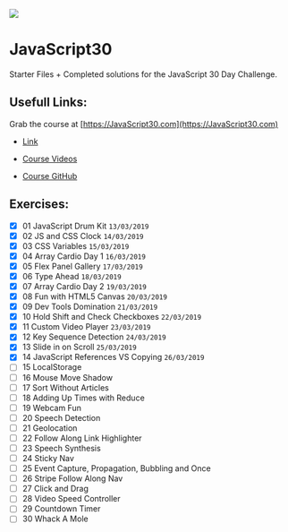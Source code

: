 ![](https://javascript30.com/images/JS3-social-share.png)

# JavaScript30

Starter Files + Completed solutions for the JavaScript 30 Day Challenge.

## Usefull Links:

Grab the course at [https://JavaScript30.com](https://JavaScript30.com)

- [Link](https://courses.wesbos.com/account)

- [Course Videos](https://courses.wesbos.com/account/access/5c89826685f96c03c1e3972e/view/194130650)

- [Course GitHub](https://github.com/wesbos/JavaScript30)

## Exercises:

- [x] 01 JavaScript Drum Kit `13/03/2019`
- [x] 02 JS and CSS Clock `14/03/2019`
- [x] 03 CSS Variables `15/03/2019`
- [x] 04 Array Cardio Day 1 `16/03/2019`
- [x] 05 Flex Panel Gallery `17/03/2019`
- [x] 06 Type Ahead `18/03/2019`
- [x] 07 Array Cardio Day 2 `19/03/2019`
- [x] 08 Fun with HTML5 Canvas `20/03/2019`
- [x] 09 Dev Tools Domination `21/03/2019`
- [x] 10 Hold Shift and Check Checkboxes `22/03/2019`
- [x] 11 Custom Video Player `23/03/2019`
- [x] 12 Key Sequence Detection `24/03/2019`
- [x] 13 Slide in on Scroll `25/03/2019`
- [x] 14 JavaScript References VS Copying `26/03/2019`
- [ ] 15 LocalStorage
- [ ] 16 Mouse Move Shadow
- [ ] 17 Sort Without Articles
- [ ] 18 Adding Up Times with Reduce
- [ ] 19 Webcam Fun
- [ ] 20 Speech Detection
- [ ] 21 Geolocation
- [ ] 22 Follow Along Link Highlighter
- [ ] 23 Speech Synthesis
- [ ] 24 Sticky Nav
- [ ] 25 Event Capture, Propagation, Bubbling and Once
- [ ] 26 Stripe Follow Along Nav
- [ ] 27 Click and Drag
- [ ] 28 Video Speed Controller
- [ ] 29 Countdown Timer
- [ ] 30 Whack A Mole